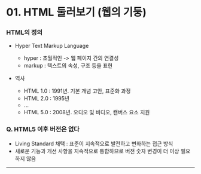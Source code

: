 # 01. HTML 둘러보기 (웹의 기둥)

### HTML의 정의

- Hyper Text Markup Language

  - hyper : 초월적인 -> 웹 페이지 간의 연결성
  - markup : 텍스트의 속성, 구조 등을 표현

- 역사
  - HTML 1.0 : 1991년. 기본 개념 고안, 표준화 과정
  - HTML 2.0 : 1995년
  - ...
  - HTML 5.0 : 2008년. 오디오 및 비디오, 캔버스 요소 지원

### Q. HTML5 이후 버전은 없다

- Living Standard 채택 : 표준이 지속적으로 발전하고 변화하는 접근 방식
- 새로운 기능과 개선 사항을 지속적으로 통합하므로 버전 숫자 변경이 더 이상 필요하지 않음

---
